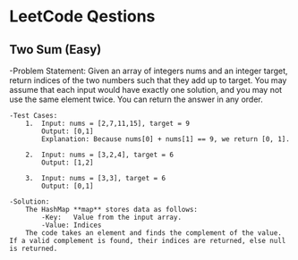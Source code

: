 # LeetCode Qestions

## Two Sum (Easy)
-Problem Statement:
    Given an array of integers nums and an integer target, return indices of the two numbers such that they add up to target.
    You may assume that each input would have exactly one solution, and you may not use the same element twice.
    You can return the answer in any order.

    -Test Cases:
        1.  Input: nums = [2,7,11,15], target = 9
            Output: [0,1]
            Explanation: Because nums[0] + nums[1] == 9, we return [0, 1].

        2.  Input: nums = [3,2,4], target = 6
            Output: [1,2]

        3.  Input: nums = [3,3], target = 6
            Output: [0,1]
    
    -Solution:
        The HashMap **map** stores data as follows:
            -Key:   Value from the input array.
            -Value: Indices
        The code takes an element and finds the complement of the value. If a valid complement is found, their indices are returned, else null is returned.
        